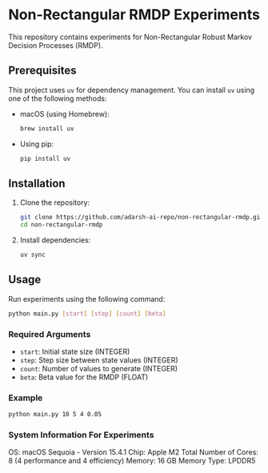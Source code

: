 # Non-Rectangular RMDP Experiments

This repository contains experiments for Non-Rectangular Robust Markov Decision Processes (RMDP).

## Prerequisites

This project uses `uv` for dependency management. You can install `uv` using one of the following methods:

- macOS (using Homebrew):
  ```bash
  brew install uv
  ```
- Using pip:
  ```bash
  pip install uv
  ```

## Installation

1. Clone the repository:

   ```bash
   git clone https://github.com/adarsh-ai-repo/non-rectangular-rmdp.git
   cd non-rectangular-rmdp
   ```

2. Install dependencies:
   ```bash
   uv sync
   ```

## Usage

Run experiments using the following command:

```bash
python main.py [start] [step] [count] [beta]
```

### Required Arguments

- `start`: Initial state size (INTEGER)
- `step`: Step size between state values (INTEGER)
- `count`: Number of values to generate (INTEGER)
- `beta`: Beta value for the RMDP (FLOAT)

### Example

```bash
python main.py 10 5 4 0.05
```

### System Information For Experiments

OS: macOS Sequoia - Version 15.4.1
Chip: Apple M2
Total Number of Cores: 8 (4 performance and 4 efficiency)
Memory: 16 GB
Memory Type: LPDDR5
